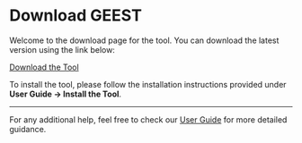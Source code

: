 # Download GEEST

Welcome to the download page for the tool. You can download the latest version using the link below:

[Download the Tool](https://raw.githubusercontent.com/kartoza/GEEST2/release/docs/repository/plugins.xml)

To install the tool, please follow the installation instructions provided under **User Guide -> Install the Tool**.

---

For any additional help, feel free to check our [User Guide](https://github.com/elbeejay/draft-docs/blob/a98b79d90c6d2bdb3860ed669cfa33202ae4cde2/docs/userguide/install.md) for more detailed guidance.
